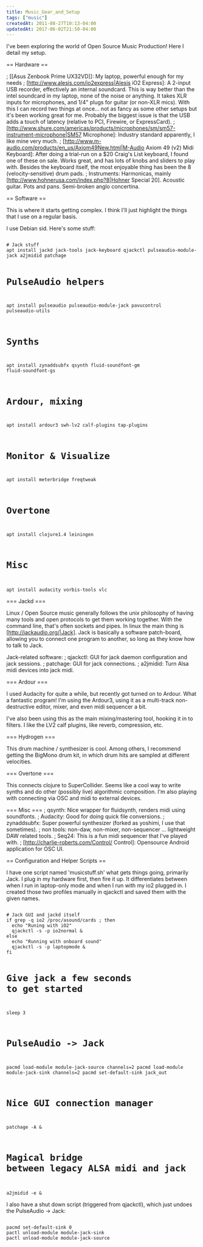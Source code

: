 ```yaml
---
title: Music_Gear_and_Setup
tags: ["music"]
createdAt: 2011-08-27T10:13-04:00
updatedAt: 2017-06-02T21:50-04:00
---
```


I've been exploring the world of Open Source Music Production! Here I detail my setup.

== Hardware ==

; [[Asus Zenbook Prime UX32VD]]: My laptop, powerful enough for my needs
; [http://www.alesis.com/io2express|Alesis iO2 Express]: A 2-input USB recorder, effectively an internal soundcard. This is way better than the intel soundcard in my laptop, none of the noise or anything. It takes XLR inputs for microphones, and 1/4" plugs for guitar (or non-XLR mics). With this I can record two things at once... not as fancy as some other setups but it's been working great for me. Probably the biggest issue is that the USB adds a touch of latency (relative to PCI, Firewire, or ExpressCard).
; [http://www.shure.com/americas/products/microphones/sm/sm57-instrument-microphone|SM57 Microphone]: Industry standard apparently, I like mine very much.
; [http://www.m-audio.com/products/en_us/Axiom49New.html|M-Audio Axiom 49 (v2) Midi Keyboard]: After doing a trial-run on a $20 Craig's List keyboard, I found one of these on sale. Works great, and has lots of knobs and sliders to play with. Besides the keyboard itself, the most enjoyable thing has been the 8 (velocity-sensitive) drum pads.
; Instruments: Harmonicas, mainly [http://www.hohnerusa.com/index.php?8|Hohner Special 20]. Acoustic guitar. Pots and pans. Semi-broken anglo concertina.

== Software ==

This is where it starts getting complex. I think I'll just highlight the things that I use on a regular basis.

I use Debian sid. Here's some stuff:

<code>
# Jack stuff
apt install jackd jack-tools jack-keyboard qjackctl pulseaudio-module-jack a2jmidid patchage

# PulseAudio helpers
apt install pulseaudio pulseaudio-module-jack pavucontrol pulseaudio-utils

# Synths
apt install zynaddsubfx qsynth fluid-soundfont-gm fluid-soundfont-gs

# Ardour, mixing
apt install ardour3 swh-lv2 calf-plugins tap-plugins

# Monitor & Visualize
apt install meterbridge freqtweak

# Overtone
apt install clojure1.4 leiningen

# Misc
apt install audacity vorbis-tools vlc
</code>

=== Jackd ===

Linux / Open Source music generally follows the unix philosophy of having many tools and open protocols to get them working together. With the command line, that's often sockets and pipes. In linux the main thing is [http://jackaudio.org/|Jack]. Jack is basically a software patch-board, allowing you to connect one program to another, so long as they know how to talk to Jack.

Jack-related software:
; qjackctl: GUI for jack daemon configuration and jack sessions.
; patchage: GUI for jack connections.
; a2jmidid: Turn Alsa midi devices into jack midi.

=== Ardour ===

I used Audacity for quite a while, but recently got turned on to Ardour. What a fantastic program! I'm using the Ardour3, using it as a multi-track non-destructive editor, mixer, and even midi sequencer a bit.

I've also been using this as the main mixing/mastering tool, hooking it in to filters. I like the LV2 calf plugins, like reverb, compression, etc.

=== Hydrogen ===

This drum machine / synthesizer is cool. Among others, I recommend getting the BigMono drum kit, in which drum hits are sampled at different velocities.

=== Overtone ===

This connects clojure to SuperCollider. Seems like a cool way to write synths and do other (possibly live) algorithmic composition. I'm also playing with connecting via OSC and midi to external devices.

=== Misc ===
; qsynth: Nice wrapper for fluidsynth, renders midi using soundfonts.
; Audacity: Good for doing quick file conversions.
; zynaddsubfx: Super powerful synthesizer (forked as yoshimi, I use that sometimes).
; non tools: non-daw, non-mixer, non-sequencer ... lightweight DAW related tools.
; Seq24: This is a fun midi sequencer that I've played with.
; [http://charlie-roberts.com/Control/ Control]: Opensource Android application for OSC UI.

== Configuration and Helper Scripts ==

I have one script named 'musicstuff.sh' what gets things going, primarily Jack. I plug in my hardware first, then fire it up. It differentiates between when I run in laptop-only mode and when I run with my io2 plugged in. I created those two profiles manually in qjackctl and saved them with the given names.

<code>
# Jack GUI and jackd itself
if grep -q io2 /proc/asound/cards ; then
  echo "Runing with iO2"
  qjackctl -s -p io2normal &
else
  echo "Running with onboard sound"
  qjackctl -s -p laptopmode &
fi

# Give jack a few seconds to get started
sleep 3

# PulseAudio -> Jack
pacmd load-module module-jack-source channels=2
pacmd load-module module-jack-sink channels=2
pacmd set-default-sink jack_out

# Nice GUI connection manager
patchage -A &

# Magical bridge between legacy ALSA midi and jack
a2jmidid -e &
</code>

I also have a shut down script (triggered from qjackctl), which just undoes the PulseAudio -> Jack:

<code>
pacmd set-default-sink 0
pactl unload-module module-jack-sink
pactl unload-module module-jack-source
</code>


